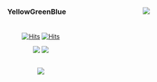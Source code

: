 <div align="center">
  
  <img align="right" src="https://github-readme-stats.vercel.app/api/top-langs/?username=ygreenb&layout=compact&theme=panda"/></a>
  ### YellowGreenBlue
  
  #
  
  [![Hits](https://hits.seeyoufarm.com/api/count/incr/badge.svg?url=https%3A%2F%2Fgithub.com%2Fygreenb&count_bg=%233F3F3F&title_bg=%23181717&icon=github.svg&icon_color=%23FFFFFF&title=Github&edge_flat=false)](https://github.com/ygreenb)
  [![Hits](https://hits.seeyoufarm.com/api/count/incr/badge.svg?url=https%3A%2F%2Fhu-coding.tistory.com&count_bg=%233F3F3F&title_bg=%23FFD500&icon=bitdefender.svg&icon_color=E5511E&title=Tistory&edge_flat=false)](https://hu-coding.tistory.com/)
 
   
  <img src="https://img.shields.io/badge/Java-007396?style=flat-square&logo=java&logoColor=white"/> <img src="https://img.shields.io/badge/Kotiln-7F52FF?style=flat-square&logo=Kotlin&logoColor=white"/> 
  
  <br>
    <img align="center" src="https://github-readme-stats.vercel.app/api?username=ygreenb&show_icons=true&theme=panda"/></a>
